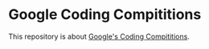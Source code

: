 # Google Coding Compititions

This repository is about [Google's Coding Compititions](https://codingcompetitions.withgoogle.com/).
